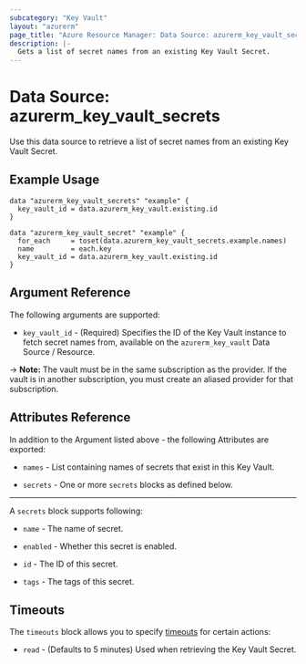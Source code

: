 ```yaml
---
subcategory: "Key Vault"
layout: "azurerm"
page_title: "Azure Resource Manager: Data Source: azurerm_key_vault_secrets"
description: |-
  Gets a list of secret names from an existing Key Vault Secret.
---
```


# Data Source: azurerm_key_vault_secrets

Use this data source to retrieve a list of secret names from an existing Key Vault Secret.

## Example Usage

```hcl
data "azurerm_key_vault_secrets" "example" {
  key_vault_id = data.azurerm_key_vault.existing.id
}

data "azurerm_key_vault_secret" "example" {
  for_each     = toset(data.azurerm_key_vault_secrets.example.names)
  name         = each.key
  key_vault_id = data.azurerm_key_vault.existing.id
}

```

## Argument Reference

The following arguments are supported:

* `key_vault_id` - (Required) Specifies the ID of the Key Vault instance to fetch secret names from, available on the `azurerm_key_vault` Data Source / Resource.

-> **Note:** The vault must be in the same subscription as the provider. If the vault is in another subscription, you must create an aliased provider for that subscription.

## Attributes Reference

In addition to the Argument listed above - the following Attributes are exported:

* `names` - List containing names of secrets that exist in this Key Vault.

* `secrets` - One or more `secrets` blocks as defined below.

---

A `secrets` block supports following:

* `name` - The name of secret.

* `enabled` - Whether this secret is enabled.

* `id` - The ID of this secret.

* `tags` - The tags of this secret.

## Timeouts

The `timeouts` block allows you to specify [timeouts](https://developer.hashicorp.com/terraform/language/resources/configure#define-operation-timeouts) for certain actions:

* `read` - (Defaults to 5 minutes) Used when retrieving the Key Vault Secret.
